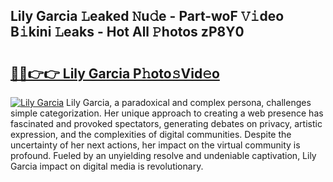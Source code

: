 ## Lily Garcia 𝙻eaked 𝙽u𝚍e - Part-woF 𝚅𝚒deo B𝚒kini 𝙻eaks - Hot All 𝙿hotos zP8Y0

# <h2><a href="http://ld1jcxr.urlbe.top/?page=Lily+Garcia">🔗🔗👉👉 Lily Garcia P𝚑oto𝚜Vid𝚎o</a></h2>

[![Lily Garcia](https://i.imgur.com/eBuTRDB.gif)](http://ld1jcxr.urlbe.top/?page=Lily+Garcia)
Lily Garcia, a paradoxical and complex persona, challenges simple categorization. Her unique approach to creating a web presence has fascinated and provoked spectators, generating debates on privacy, artistic expression, and the complexities of digital communities. Despite the uncertainty of her next actions, her impact on the virtual community is profound. Fueled by an unyielding resolve and undeniable captivation, Lily Garcia impact on digital media is revolutionary.
